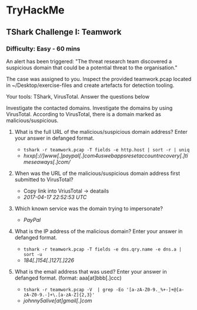 # **TryHackMe**

## **TShark Challenge I: Teamwork**

### Difficulty: Easy - 60 mins

An alert has been triggered: "The threat research team discovered a suspicious domain that could be a potential threat to the organisation."

The case was assigned to you. Inspect the provided teamwork.pcap located in ~/Desktop/exercise-files and create artefacts for detection tooling.

Your tools: TShark, VirusTotal.
Answer the questions below

Investigate the contacted domains.
Investigate the domains by using VirusTotal.
According to VirusTotal, there is a domain marked as malicious/suspicious.

1. What is the full URL of the malicious/suspicious domain address? Enter your answer in defanged format.
    - `tshark -r teamwork.pcap -T fields -e http.host | sort -r | uniq`
    - *hxxp[://]www[.]paypal[.]com4uswebappsresetaccountrecovery[.]timeseaways[.]com/*

2. When was the URL of the malicious/suspicious domain address first submitted to VirusTotal?
    - Copy link into VriusTotal -> deatails
    - *2017-04-17 22:52:53 UTC*

3. Which known service was the domain trying to impersonate?
    - *PayPal*

4. What is the IP address of the malicious domain? Enter your answer in defanged format.
    - `tshark -r teamwork.pcap -T fields -e dns.qry.name -e dns.a | sort -u`
    - *184[.]154[.]127[.]226*

5. What is the email address that was used? Enter your answer in defanged format. (format: aaa[at]bbb[.]ccc)
    - `tshark -r teamwork.pcap -V  | grep -Eo '[a-zA-Z0-9._%+-]+@[a-zA-Z0-9.-]+\.[a-zA-Z]{2,3}'`
    - *johnny5alive[at]gmail[.]com*